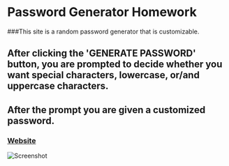 # Password Generator Homework


###This site is a random password generator that is customizable.
## After clicking the 'GENERATE PASSWORD' button, you are prompted to decide whether you want special characters, lowercase, or/and uppercase characters.
## After the prompt you are given a customized password.

### [Website](https://8ilalo.github.io/passwordgenerator/)

![Screenshot](03-javascript-homework-demo)


